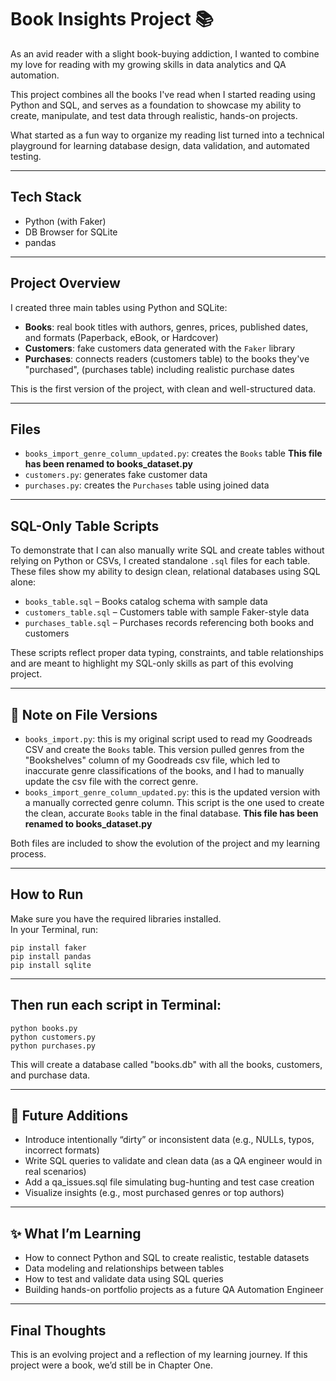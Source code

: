 # Book Insights Project 📚 

As an avid reader with a slight book-buying addiction, I wanted to combine my love for reading with my growing skills in data analytics and QA automation. 

This project combines all the books I've read when I started reading using Python and SQL, and serves as a foundation to showcase my ability to create, manipulate, and test data through realistic, hands-on projects.

What started as a fun way to organize my reading list turned into a technical playground for learning database design, data validation, and automated testing.

---

## Tech Stack

- Python (with Faker)
- DB Browser for SQLite
- pandas

---

## Project Overview

I created three main tables using Python and SQLite:

- **Books**: real book titles with authors, genres, prices, published dates, and formats (Paperback, eBook, or Hardcover)
- **Customers**: fake customers data generated with the `Faker` library 
- **Purchases**: connects readers (customers table) to the books they've "purchased", (purchases table) including realistic purchase dates

This is the first version of the project, with clean and well-structured data.

---

## Files
- `books_import_genre_column_updated.py`: creates the `Books` table **This file has been renamed to books_dataset.py**
- `customers.py`: generates fake customer data
- `purchases.py`: creates the `Purchases` table using joined data

---

## SQL-Only Table Scripts

To demonstrate that I can also manually write SQL and create tables without relying on Python or CSVs, I created standalone `.sql` files for each table. These files show my ability to design clean, relational databases using SQL alone:

- `books_table.sql` – Books catalog schema with sample data  
- `customers_table.sql` – Customers table with sample Faker-style data  
- `purchases_table.sql` – Purchases records referencing both books and customers 

These scripts reflect proper data typing, constraints, and table relationships and are meant to highlight my SQL-only skills as part of this evolving project.

---

## 📝 Note on File Versions

- `books_import.py`: this is my original script used to read my Goodreads CSV and create the `Books` table. This version pulled genres from the "Bookshelves" column of my Goodreads csv file, which led to inaccurate genre classifications of the books, and I had to manually update the csv file with the correct genre.
- `books_import_genre_column_updated.py`: this is the updated version with a manually corrected genre column. This script is the one used to create the clean, accurate `Books` table in the final database. **This file has been renamed to books_dataset.py**

Both files are included to show the evolution of the project and my learning process.

---

## How to Run

Make sure you have the required libraries installed.  
In your Terminal, run:

```
pip install faker
pip install pandas
pip install sqlite
```
---

## Then run each script in Terminal:

```
python books.py
python customers.py
python purchases.py
```

This will create a database called "books.db" with all the books, customers, and purchase data.

---

## 🧠 Future Additions

- Introduce intentionally “dirty” or inconsistent data (e.g., NULLs, typos, incorrect formats)
- Write SQL queries to validate and clean data (as a QA engineer would in real scenarios)
- Add a qa_issues.sql file simulating bug-hunting and test case creation
- Visualize insights (e.g., most purchased genres or top authors)

---

## ✨ What I’m Learning

- How to connect Python and SQL to create realistic, testable datasets
- Data modeling and relationships between tables
- How to test and validate data using SQL queries
- Building hands-on portfolio projects as a future QA Automation Engineer

---

## Final Thoughts 

This is an evolving project and a reflection of my learning journey. If this project were a book, we’d still be in Chapter One.
